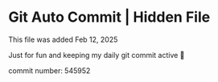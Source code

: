 # Git Auto Commit | Hidden File

This file was added Feb 12, 2025

Just for fun and keeping my daily git commit active 🤪

commit number: 545952
